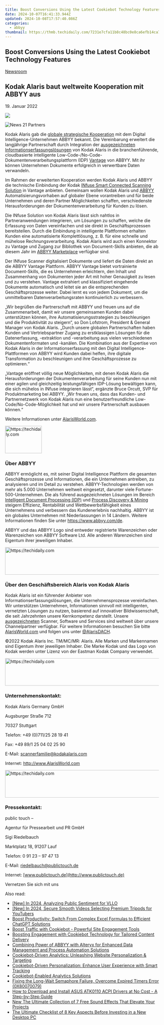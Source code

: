 ```yaml
---
title: Boost Conversions Using the Latest Cookiebot Technology Features
date: 2024-10-07T16:41:33.944Z
updated: 2024-10-08T17:57:40.086Z
categories:
  - abbyy
thumbnail: https://thmb.techidaily.com/7231e7cfa11b8c48bc0e8ca6efb14ca7e0a26276b7faf838f32af6539b7e71cf.jpg
---
```


## Boost Conversions Using the Latest Cookiebot Technology Features

[Newsroom](https://tools.techidaily.com/abbyy/products/)

## Kodak Alaris baut weltweite Kooperation mit ABBYY aus

19\. Januar 2022

![](https://content.abbyy.com/-/media/project/abbyy/abbyy/branchtemplates/shutterstock_1272462163_1296-x-729.jpg?h=729&iar=0&w=1296)

![News 21 Partners](https://static1.abbyy.com/abbyycommedia/33676/news-21-partners.jpg) 

Kodak Alaris gab die [globale strategische Kooperation](https://www.alarisworld.com/landing-page/global-alliance-partners?utm%5Fsource=pr&utm%5Fmedium=pressrelease&utm%5Fcampaign=ABBYY) mit dem Digital Intelligence-Unternehmen ABBYY bekannt. Die Vereinbarung erweitert die langjährige Partnerschaft durch Integration der [ausgezeichneten Informationserfassungslösungen](https://www.alarisworld.com/about-us/newsroom/2021/2021-bli-scanner-line-of-the-year?utm%5Fsource=pr&utm%5Fmedium=pressrelease&utm%5Fcampaign=ABBYY) von Kodak Alaris in die branchenführende, cloudbasierte intelligente Low-Code-/No-Code-Dokumentenverarbeitungsplattform (IDP) [Vantage](https://tools.techidaily.com/abbyy/products/) von ABBYY. Mit ihr können Unternehmen Dokumente erfolgreich in verwertbare Daten verwandeln.

Im Rahmen der erweiterten Kooperation werden Kodak Alaris und ABBYY die technische Einbindung der Kodak [INfuse Smart Connected Scanning Solution](https://www.alarisworld.com/landing-page/infuse-smart-connected-scanning?utm%5Fsource=pr&utm%5Fmedium=pressrelease&utm%5Fcampaign=ABBYY) in Vantage anbieten. Gemeinsam wollen Kodak Alaris und [ABBYY](https://tools.techidaily.com/abbyy/products/) Automatisierungsvorhaben auf globaler Ebene vorantreiben und für beide Unternehmen und deren Partner Möglichkeiten schaffen, verschiedenste Herausforderungen der Dokumentenverarbeitung für Kunden zu lösen.

Die INfuse Solution von Kodak Alaris lässt sich nahtlos in Partneranwendungen integrieren, um Lösungen zu schaffen, welche die Erfassung von Daten vereinfachen und sie direkt in Geschäftsprozessen bereitstellen. Durch die Einbindung in intelligente Plattformen erhalten Kunden eine automatisierte Komplettlösung, z. B. für eine schnelle und mühelose Rechnungsverarbeitung. Kodak Alaris wird auch einen Konnektor zu Vantage und Zugang zur Bibliothek von Document-Skills anbieten, die ab diesem Jahr im [ABBYY Marketplace](https://tools.techidaily.com/abbyy/products/) verfügbar sind.

Der INfuse Scanner digitalisiert Dokumente und liefert die Daten direkt an die ABBYY Vantage Plattform. ABBYY Vantage bietet vortrainierte Document-Skills, die es Unternehmen erleichtern, den Inhalt und Zusammenhang von Dokumenten jeder Art mit hoher Genauigkeit zu lesen und zu verstehen. Vantage extrahiert und klassifiziert eingehende Dokumente automatisch und leitet sie an die entsprechenden Geschäftsprozesse weiter. Dabei lernt es von jedem Dokument, um die unmittelbaren Datenverarbeitungsraten kontinuierlich zu verbessern.

„Wir begrüßen die Partnerschaft mit ABBYY und freuen uns auf die Zusammenarbeit, damit wir unsere gemeinsamen Kunden dabei unterstützen können, ihre Automatisierungsstrategien zu beschleunigen und die Produktivität zu steigern“, so Don Lofstrom, President & General Manager von Kodak Alaris. „Durch unsere globalen Partnerschaften haben Kunden und Vertriebspartner Zugang zu erstklassigen Lösungen für die Datenerfassung, -extraktion und -verarbeitung aus vielen verschiedenen Dokumentenformaten und -kanälen. Die Kombination aus der Expertise von Kodak Alaris in der Informationserfassung mit den Digital Intelligence-Plattformen von ABBYY wird Kunden dabei helfen, ihre digitale Transformation zu beschleunigen und ihre Geschäftsprozesse zu optimieren.“

„Vantage eröffnet völlig neue Möglichkeiten, mit denen Kodak Alaris die Herausforderungen der Dokumentenverarbeitung für seine Kunden nun mit einer agilen und gleichzeitig leistungsfähigen IDP-Lösung bewältigen kann, die sich mühelos in INfuse integrieren lässt“, ergänzte Bruce Orcutt, SVP für Produktmarketing bei ABBYY. „Wir freuen uns, dass das Kunden- und Partnernetzwerk von Kodak Alaris nun eine benutzerfreundliche Low-Code/No-Code-Möglichkeit hat und wir unsere Partnerschaft ausbauen können.“

Weitere Informationen unter [AlarisWorld.com](https://www.AlarisWorld.com).

<!-- affiliate ads begin -->
<a href="https://bluettiit.sjv.io/c/5597632/2148127/17093" target="_top" id="2148127">
  <img src="//a.impactradius-go.com/display-ad/17093-2148127" border="0" alt="https://techidaily.com" width="120" height="90"/>
</a>
<img height="0" width="0" src="https://bluettiit.sjv.io/i/5597632/2148127/17093" style="position:absolute;visibility:hidden;" border="0" />
<!-- affiliate ads end -->

### Über ABBYY

ABBYY ermöglicht es, mit seiner Digital Intelligence Plattform die gesamten Geschäftsprozesse und Informationen, die ein Unternehmen antreiben, zu analysieren und im Detail zu verstehen. ABBYY-Technologien werden von mehr als 5.000 Unternehmen weltweit eingesetzt, darunter viele Fortune-500-Unternehmen. Die als führend ausgezeichneten Lösungen im Bereich [Intelligent Document Processing (IDP)](https://www.abbyy.com/company/news/everest-group-recognizes-abbyy-as-a-leader-in-intelligent-document-processing-products-peak-matrix-assessment-for-second-consecutive-year-2020/ "Everest Group Recognizes ABBYY as a Leader in Intelligent Document Processing Products") und [Process Discovery & Mining](https://tools.techidaily.com/abbyy/products/) steigern Effizienz, Rentabilität und Wettbewerbsfähigkeit eines Unternehmens und verbessern das Kundenerlebnis nachhaltig. ABBYY ist ein globales Unternehmen mit Niederlassungen in 14 Ländern. Weitere Informationen finden Sie unter <https://www.abbyy.com/de>.

ABBYY und das ABBYY Logo sind entweder registrierte Warenzeichen oder Warenzeichen von ABBYY Software Ltd. Alle anderen Warenzeichen sind Eigentum ihrer jeweiligen Inhaber.

<!-- affiliate ads begin -->
<a href="https://appsumo.8odi.net/c/5597632/2087395/7443" target="_top" id="2087395">
  <img src="//a.impactradius-go.com/display-ad/7443-2087395" border="0" alt="https://techidaily.com" width="728" height="90"/>
</a>
<img height="0" width="0" src="https://appsumo.8odi.net/i/5597632/2087395/7443" style="position:absolute;visibility:hidden;" border="0" />
<!-- affiliate ads end -->

### Über den Geschäftsbereich Alaris von Kodak Alaris

Kodak Alaris ist ein führender Anbieter von Informationserfassungslösungen, die Unternehmensprozesse vereinfachen. Wir unterstützen Unternehmen, Informationen sinnvoll mit intelligenten, vernetzten Lösungen zu nutzen, basierend auf innovativer Bildwissenschaft, die seit Jahrzehnten unsere Kernkompetenz darstellt. Unsere [ausgezeichneten](https://www.alarisworld.com/de-de/about-us/industry-recognition?utm%5Fsource=pr&utm%5Fmedium=pressrelease&utm%5Fcampaign=brand) Scanner, Software und Services sind weltweit über unsere Channelpartner verfügbar. Für weitere Informationen besuchen Sie bitte [AlarisWorld.com](http://www.alarisworld.com/) und folgen uns unter [@AlarisDACH](https://twitter.com/AlarisDACH).

©2022 Kodak Alaris Inc. TM/MC/MR: Alaris. Alle Marken und Markennamen sind Eigentum ihrer jeweiligen Inhaber. Die Marke Kodak und das Logo von Kodak werden unter Lizenz von der Eastman Kodak Company verwendet.

<!-- affiliate ads begin -->
<a href="https://appsumo.8odi.net/c/5597632/2144287/7443" target="_top" id="2144287">
  <img src="//a.impactradius-go.com/display-ad/7443-2144287" border="0" alt="https://techidaily.com" width="600" height="90"/>
</a>
<img height="0" width="0" src="https://appsumo.8odi.net/i/5597632/2144287/7443" style="position:absolute;visibility:hidden;" border="0" />
<!-- affiliate ads end -->

### Unternehmenskontakt:

Kodak Alaris Germany GmbH

Augsburger Straße 712

70327 Stuttgart

Telefon: +49 (0)711/25 28 19 41

Fax: +49 89/1 25 04 02 25 90

E-Mail: [scannerfamilie@kodakalaris.com](https://tools.techidaily.com/abbyy/products/)

Internet: <http://www.AlarisWorld.com>

<!-- affiliate ads begin -->
<a href="https://ephamedtechinc.pxf.io/c/5597632/2126493/26400" target="_top" id="2126493">
  <img src="//a.impactradius-go.com/display-ad/26400-2126493" border="0" alt="https://techidaily.com" width="640" height="90"/>
</a>
<img height="0" width="0" src="https://ephamedtechinc.pxf.io/i/5597632/2126493/26400" style="position:absolute;visibility:hidden;" border="0" />
<!-- affiliate ads end -->

### Pressekontakt:

public touch –

Agentur für Pressearbeit und PR GmbH

Sigi Riedelbauch

Marktplatz 18, 91207 Lauf

Telefon: 0 91 23 – 97 47 13

E-Mail: [riedelbauch@publictouch.de](https://tools.techidaily.com/abbyy/products/)

Internet: [www.publictouch.de](http://www.publictouch.de)

Vernetzen Sie sich mit uns

<ins class="adsbygoogle"
     style="display:block"
     data-ad-format="autorelaxed"
     data-ad-client="ca-pub-7571918770474297"
     data-ad-slot="1223367746"></ins>

<ins class="adsbygoogle"
     style="display:block"
     data-ad-client="ca-pub-7571918770474297"
     data-ad-slot="8358498916"
     data-ad-format="auto"
     data-full-width-responsive="true"></ins>

<span class="atpl-alsoreadstyle">Also read:</span>
<div><ul>
<li><a href="https://article-tips.techidaily.com/new-in-2024-analyzing-public-sentiment-for-vllo/"><u>[New] In 2024, Analyzing Public Sentiment for VLLO</u></a></li>
<li><a href="https://fox-helps.techidaily.com/new-in-2024-secure-smooth-videos-selecting-premium-tripods-for-youtubers/"><u>[New] In 2024, Secure Smooth Videos Selecting Premium Tripods for YouTubers</u></a></li>
<li><a href="https://some-skills.techidaily.com/boost-productivity-switch-from-complex-excel-formulas-to-efficient-chatgpt-solutions/"><u>Boost Productivity: Switch From Complex Excel Formulas to Efficient ChatGPT Solutions</u></a></li>
<li><a href="https://solve-popular.techidaily.com/boost-traffic-with-cookiebot-powerful-site-engagement-tools/"><u>Boost Traffic with Cookiebot - Powerful Site Engagement Tools</u></a></li>
<li><a href="https://solve-popular.techidaily.com/boosting-engagement-with-cookiebot-technology-for-tailored-content-delivery/"><u>Boosting Engagement with Cookiebot Technology for Tailored Content Delivery</u></a></li>
<li><a href="https://solve-popular.techidaily.com/combining-power-of-abbyy-with-alteryx-for-enhanced-data-management-and-process-automation-solutions/"><u>Combining Power of ABBYY with Alteryx for Enhanced Data Management and Process Automation Solutions</u></a></li>
<li><a href="https://solve-popular.techidaily.com/cookiebot-driven-analytics-unleashing-website-personalization-and-targeting/"><u>Cookiebot-Driven Analytics: Unleashing Website Personalization & Targeting</u></a></li>
<li><a href="https://solve-popular.techidaily.com/cookiebot-driven-personalization-enhance-user-experience-with-smart-tracking/"><u>Cookiebot-Driven Personalization: Enhance User Experience with Smart Tracking</u></a></li>
<li><a href="https://solve-popular.techidaily.com/cookiebot-enabled-analytics-solutions/"><u>Cookiebot-Enabled Analytics Solutions</u></a></li>
<li><a href="https://win-howtos.techidaily.com/fixing-the-long-wait-semaphore-failure-overcome-expired-timers-error-0x80070079/"><u>Fixing the Long-Wait Semaphore Failure, Overcome Expired Timers Error (0X80070079)</u></a></li>
<li><a href="https://win-amazing.techidaily.com/how-to-download-and-install-asus-atk0110-acpi-drivers-at-no-cost-a-step-by-step-guide/"><u>How to Download and Install ASUS ATK0110 ACPI Drivers at No Cost - A Step-by-Step Guide</u></a></li>
<li><a href="https://voice-adjusting.techidaily.com/new-the-ultimate-collection-of-7-free-sound-effects-that-elevate-your-projects/"><u>New The Ultimate Collection of 7 Free Sound Effects That Elevate Your Projects</u></a></li>
<li><a href="https://techtrends.techidaily.com/the-ultimate-checklist-of-8-key-aspects-before-investing-in-a-new-desktop-pc/"><u>The Ultimate Checklist of 8 Key Aspects Before Investing in a New Desktop PC</u></a></li>
</ul></div>

